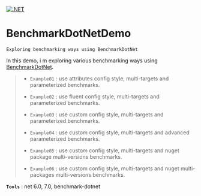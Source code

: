 ﻿[![.NET](https://github.com/aimenux/BenchmarkDotNetDemo/actions/workflows/ci.yml/badge.svg?branch=master)](https://github.com/aimenux/BenchmarkDotNetDemo/actions/workflows/ci.yml)

# BenchmarkDotNetDemo
```
Exploring benchmarking ways using BenchmarkDotNet
```

In this demo, i m exploring various benchmarking ways using [BenchmarkDotNet](https://github.com/dotnet/BenchmarkDotNet).
>
> - `Example01` : use attributes config style, multi-targets and parameterized benchmarks.
>
> - `Example02` : use fluent config style, multi-targets and parameterized benchmarks.
>
> - `Example03` : use custom config style, multi-targets and parameterized benchmarks.
>
> - `Example04` : use custom config style, multi-targets and advanced parameterized benchmarks.
>
> - `Example05` : use custom config style, multi-targets and nuget package multi-versions benchmarks.
>
> - `Example06` : use custom config style, multi-targets and nuget multi-packages multi-versions benchmarks.
>
**`Tools`** : net 6.0, 7.0, benchmark-dotnet